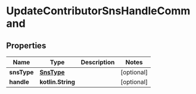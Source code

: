 
# UpdateContributorSnsHandleCommand

## Properties
Name | Type | Description | Notes
------------ | ------------- | ------------- | -------------
**snsType** | [**SnsType**](SnsType.md) |  |  [optional]
**handle** | **kotlin.String** |  |  [optional]



